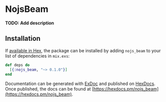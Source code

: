 # NojsBeam

**TODO: Add description**

## Installation

If [available in Hex](https://hex.pm/docs/publish), the package can be installed
by adding `nojs_beam` to your list of dependencies in `mix.exs`:

```elixir
def deps do
  [{:nojs_beam, "~> 0.1.0"}]
end
```

Documentation can be generated with [ExDoc](https://github.com/elixir-lang/ex_doc)
and published on [HexDocs](https://hexdocs.pm). Once published, the docs can
be found at [https://hexdocs.pm/nojs_beam](https://hexdocs.pm/nojs_beam).

